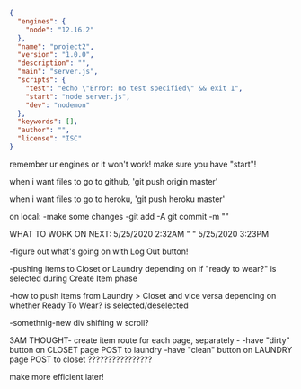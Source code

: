 ```json
{
  "engines": {
    "node": "12.16.2"
  },
  "name": "project2",
  "version": "1.0.0",
  "description": "",
  "main": "server.js",
  "scripts": {
    "test": "echo \"Error: no test specified\" && exit 1",
    "start": "node server.js",
    "dev": "nodemon"
  },
  "keywords": [],
  "author": "",
  "license": "ISC"
}
```

remember ur engines or it won't work! make sure you have "start"!


when i want files to go to github, 'git push origin master'

when i want files to go to heroku, 'git push heroku master'


on local:
    -make some changes
    -git add -A
    git commit -m ""




WHAT TO WORK ON NEXT: 5/25/2020 2:32AM
"                   " 5/25/2020 3:23PM

-figure out what's going on with Log Out button!

-pushing items to Closet or Laundry depending on if "ready to wear?" is selected during Create Item phase

-how to push items from Laundry > Closet and vice versa depending on whether Ready To Wear? is selected/deselected

-somethnig-new div shifting w scroll?


3AM THOUGHT-
create item route for each page, separately -
-have "dirty" button on CLOSET page POST to laundry
-have "clean" button on LAUNDRY page POST to closet
????????????????

make more efficient later!